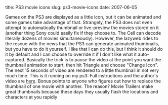 title: PS3 movie icons
slug: ps3-movie-icons
date: 2007-06-05


Games on the PS3 are displayed as a little icon, but it can be animated and some games take advantage of that. Strangely, the PS3 does not even attempt to automatically thumbnail or live-preview the movies stored on it (another thing Sony could easily fix if they choose to. The Cell can decode literally dozens of movies simultaneously).
However, the lazyweb rides to the rescue with the news that the PS3 can generate animated thumbnails, but you have to do it yourself. I like that I can do this, but I think it should do it by default and I can choose to override it if I don't like what it auto-captured.
Basically the trick is to pause the video at the point you want the thumbnail animation to start, then hit Triangle and choose "Change Icon". The next 15 seconds of video are rendered to a little thumbnail in not very much time.
This is it running on my ps3:
Full instructions and the author's video are [here](http://www.tech-recipes.com/rx/2256/ps3_create_video_thumbnails).
Bonus points to anyone who figures out how to replace the thumbnail of one movie with another. The reason? Movie Trailers make great thumbnails because these days they usually flash the locations and characters at you rapidly
